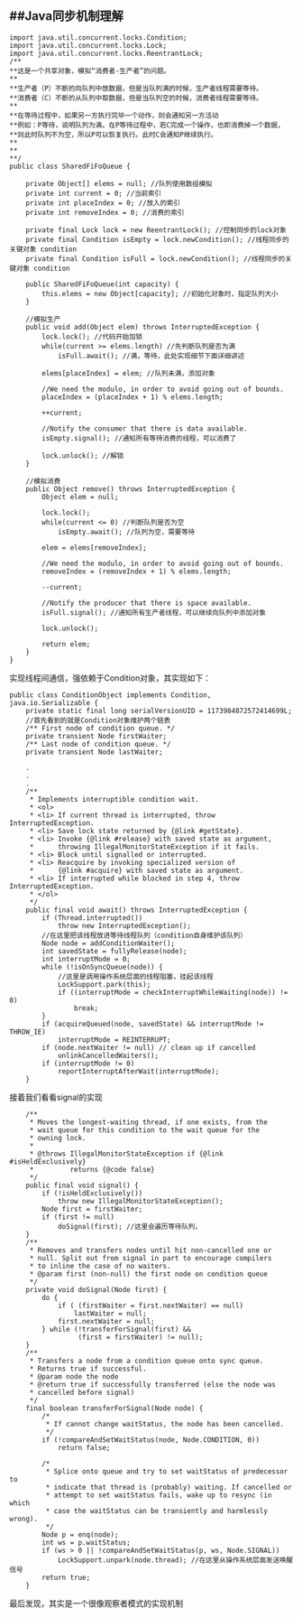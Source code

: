 ##Java同步机制理解
---

    import java.util.concurrent.locks.Condition;
    import java.util.concurrent.locks.Lock;
    import java.util.concurrent.locks.ReentrantLock;
    /**
    **这是一个共享对象，模拟“消费者-生产者”的问题。
    **
    **生产者（P）不断的向队列中放数据，但是当队列满的时候，生产者线程需要等待。
    **消费者（C）不断的从队列中取数据，但是当队列空的时候，消费者线程需要等待。
    **
    **在等待过程中，如果另一方执行完毕一个动作，则会通知另一方活动
    **例如：P等待，说明队列为满。在P等待过程中，若C完成一个操作，也即消费掉一个数据，
    **则此时队列不为空，所以P可以恢复执行。此时C会通知P继续执行。
    **
    **
    **/
    public class SharedFiFoQueue {

        private Object[] elems = null; //队列使用数组模拟
        private int current = 0; //当前索引
        private int placeIndex = 0; //放入的索引
        private int removeIndex = 0; //消费的索引
        
        private final Lock lock = new ReentrantLock(); //控制同步的lock对象
        private final Condition isEmpty = lock.newCondition(); //线程同步的关键对象 condition
        private final Condition isFull = lock.newCondition(); //线程同步的关键对象 condition
        
        public SharedFiFoQueue(int capacity) {
            this.elems = new Object[capacity]; //初始化对象时，指定队列大小
        }
        
        //模拟生产
        public void add(Object elem) throws InterruptedException {
            lock.lock(); //代码开始加锁
            while(current >= elems.length) //先判断队列是否为满
                isFull.await(); //满，等待，此处实现细节下面详细讲述
        
            elems[placeIndex] = elem; //队列未满，添加对象
            
            //We need the modulo, in order to avoid going out of bounds.
            placeIndex = (placeIndex + 1) % elems.length;
            
            ++current;
            
            //Notify the consumer that there is data available.
            isEmpty.signal(); //通知所有等待消费的线程，可以消费了
            
            lock.unlock(); //解锁
        }

        //模拟消费
        public Object remove() throws InterruptedException {
            Object elem = null;
            
            lock.lock();
            while(current <= 0) //判断队列是否为空
                isEmpty.await(); //队列为空，需要等待
        
            elem = elems[removeIndex];

            //We need the modulo, in order to avoid going out of bounds.
            removeIndex = (removeIndex + 1) % elems.length;
            
            --current;
            
            //Notify the producer that there is space available.
            isFull.signal(); //通知所有生产者线程，可以继续向队列中添加对象
            
            lock.unlock();
            
            return elem;
        }
    }


实现线程间通信，强依赖于Condition对象，其实现如下：

    public class ConditionObject implements Condition, java.io.Serializable {
        private static final long serialVersionUID = 1173984872572414699L;
        //首先看到的就是Condition对象维护两个链表
        /** First node of condition queue. */
        private transient Node firstWaiter;
        /** Last node of condition queue. */
        private transient Node lastWaiter;
        
        .
        .
        .
        /**
         * Implements interruptible condition wait.
         * <ol>
         * <li> If current thread is interrupted, throw InterruptedException.
         * <li> Save lock state returned by {@link #getState}.
         * <li> Invoke {@link #release} with saved state as argument,
         *      throwing IllegalMonitorStateException if it fails.
         * <li> Block until signalled or interrupted.
         * <li> Reacquire by invoking specialized version of
         *      {@link #acquire} with saved state as argument.
         * <li> If interrupted while blocked in step 4, throw InterruptedException.
         * </ol>
         */
        public final void await() throws InterruptedException {
            if (Thread.interrupted())
                throw new InterruptedException();
            //在这里把该线程放进等待线程队列（condition自身维护该队列）
            Node node = addConditionWaiter();
            int savedState = fullyRelease(node);
            int interruptMode = 0;
            while (!isOnSyncQueue(node)) {
                //这里是调用操作系统层面的线程阻塞，挂起该线程
                LockSupport.park(this);
                if ((interruptMode = checkInterruptWhileWaiting(node)) != 0)
                    break;
            }
            if (acquireQueued(node, savedState) && interruptMode != THROW_IE)
                interruptMode = REINTERRUPT;
            if (node.nextWaiter != null) // clean up if cancelled
                unlinkCancelledWaiters();
            if (interruptMode != 0)
                reportInterruptAfterWait(interruptMode);
        }

接着我们看看signal的实现

        /**
         * Moves the longest-waiting thread, if one exists, from the
         * wait queue for this condition to the wait queue for the
         * owning lock.
         *
         * @throws IllegalMonitorStateException if {@link #isHeldExclusively}
         *         returns {@code false}
         */
        public final void signal() {
            if (!isHeldExclusively())
                throw new IllegalMonitorStateException();
            Node first = firstWaiter;
            if (first != null)
                doSignal(first); //这里会遍历等待队列，
        }
        /**
         * Removes and transfers nodes until hit non-cancelled one or
         * null. Split out from signal in part to encourage compilers
         * to inline the case of no waiters.
         * @param first (non-null) the first node on condition queue
         */
        private void doSignal(Node first) {
            do {
                if ( (firstWaiter = first.nextWaiter) == null)
                    lastWaiter = null;
                first.nextWaiter = null;
            } while (!transferForSignal(first) &&
                     (first = firstWaiter) != null);
        }
        /**
         * Transfers a node from a condition queue onto sync queue.
         * Returns true if successful.
         * @param node the node
         * @return true if successfully transferred (else the node was
         * cancelled before signal)
         */
        final boolean transferForSignal(Node node) {
            /*
             * If cannot change waitStatus, the node has been cancelled.
             */
            if (!compareAndSetWaitStatus(node, Node.CONDITION, 0))
                return false;

            /*
             * Splice onto queue and try to set waitStatus of predecessor to
             * indicate that thread is (probably) waiting. If cancelled or
             * attempt to set waitStatus fails, wake up to resync (in which
             * case the waitStatus can be transiently and harmlessly wrong).
             */
            Node p = enq(node);
            int ws = p.waitStatus;
            if (ws > 0 || !compareAndSetWaitStatus(p, ws, Node.SIGNAL))
                LockSupport.unpark(node.thread); //在这里从操作系统层面发送唤醒信号
            return true;
        }
        
最后发现，其实是一个很像观察者模式的实现机制